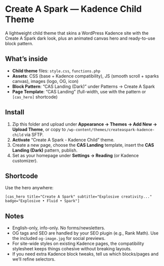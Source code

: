 # Create A Spark — Kadence Child Theme

A lightweight child theme that skins a WordPress Kadence site with the Create A Spark dark look, plus an animated canvas hero and ready-to-use block pattern.

## What’s inside
- **Child theme** files: `style.css`, `functions.php`
- **Assets**: CSS (base + Kadence compatibility), JS (smooth scroll + sparks canvas), images (logo, OG, icon)
- **Block Pattern**: “CAS Landing (Dark)” under Patterns → Create A Spark
- **Page Template**: “CAS Landing” (full-width, use with the pattern or `[cas_hero]` shortcode)

## Install
1. Zip this folder and upload under **Appearance → Themes → Add New → Upload Theme**, or copy to `/wp-content/themes/createaspark-kadence-child` via SFTP.
2. **Activate** “Create A Spark - Kadence Child” theme.
3. Create a new page, choose the **CAS Landing** template, insert the **CAS Landing (Dark)** pattern, publish.
4. Set as your homepage under **Settings → Reading** (or Kadence customizer).

## Shortcode
Use the hero anywhere:
```
[cas_hero title="Create A Spark" subtitle="Explosive creativity..." badge="Explosive • Fluid • Spark"]
```

## Notes
- English-only, info-only. No forms/newsletters.
- OG tags and SEO are handled by your SEO plugin (e.g., Rank Math). Use the included `og-image.jpg` for social previews.
- For site-wide styles on existing Kadence pages, the compatibility stylesheet keeps things cohesive without breaking layouts.
- If you need extra Kadence block tweaks, tell us which blocks/pages and we’ll refine selectors.
